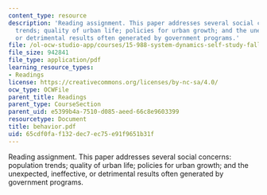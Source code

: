```yaml
---
content_type: resource
description: 'Reading assignment. This paper addresses several social concerns: population
  trends; quality of urban life; policies for urban growth; and the unexpected, ineffective,
  or detrimental results often generated by government programs.'
file: /ol-ocw-studio-app/courses/15-988-system-dynamics-self-study-fall-1998-spring-1999/65cdf0faf132dec7ec75e91f9651b31f_behavior.pdf
file_size: 942841
file_type: application/pdf
learning_resource_types:
- Readings
license: https://creativecommons.org/licenses/by-nc-sa/4.0/
ocw_type: OCWFile
parent_title: Readings
parent_type: CourseSection
parent_uid: e5399b4a-7510-d085-aeed-66c8e9603399
resourcetype: Document
title: behavior.pdf
uid: 65cdf0fa-f132-dec7-ec75-e91f9651b31f
---
```

Reading assignment. This paper addresses several social concerns: population trends; quality of urban life; policies for urban growth; and the unexpected, ineffective, or detrimental results often generated by government programs.